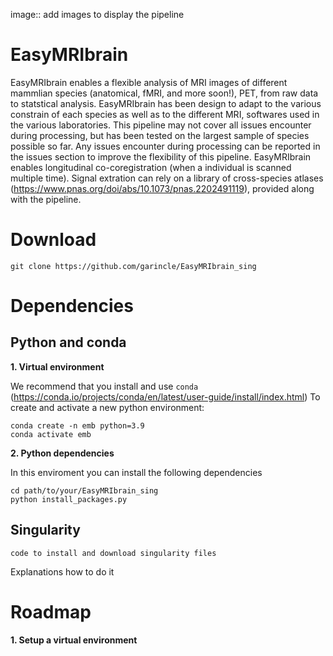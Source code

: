 image:: add images to display the pipeline

EasyMRIbrain
=======

EasyMRIbrain enables a flexible analysis of MRI images of different mammlian species (anatomical, fMRI, and more soon!), PET, from raw data to statstical analysis. EasyMRIbrain has been design to adapt to the various constrain of each species as well as to the different MRI, softwares used in the various laboratories.
This pipeline may not cover all issues encounter during processing, but has been tested on the largest sample of species possible so far. Any issues encounter during processing can be reported in the issues section to improve the flexibility of this pipeline.
EasyMRIbrain enables longitudinal co-coregistration (when a individual is scanned multiple time).
Signal extration can rely on a library of cross-species atlases (https://www.pnas.org/doi/abs/10.1073/pnas.2202491119), provided along with the pipeline.

Download 
=======

    git clone https://github.com/garincle/EasyMRIbrain_sing

Dependencies
=======

Python and conda
--------------

**1. Virtual environment**

We recommend that you install and use ``conda`` (https://conda.io/projects/conda/en/latest/user-guide/install/index.html)
To create and activate a new python environment:

    conda create -n emb python=3.9
    conda activate emb
    
**2. Python dependencies**

In this enviroment you can install the following dependencies

    cd path/to/your/EasyMRIbrain_sing
    python install_packages.py


Singularity
--------------
    code to install and download singularity files
 
Explanations how to do it
 
Roadmap
=======

**1. Setup a virtual environment**
